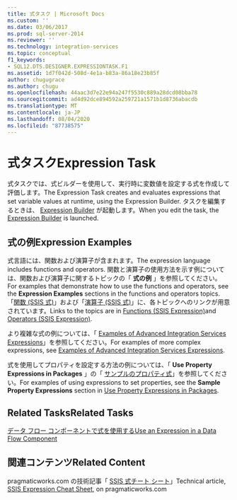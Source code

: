 ```yaml
---
title: 式タスク | Microsoft Docs
ms.custom: ''
ms.date: 03/06/2017
ms.prod: sql-server-2014
ms.reviewer: ''
ms.technology: integration-services
ms.topic: conceptual
f1_keywords:
- SQL12.DTS.DESIGNER.EXPRESSIONTASK.F1
ms.assetid: 1d7f042d-508d-4e1a-b83a-86a18e23b85f
author: chugugrace
ms.author: chugu
ms.openlocfilehash: 44aac3d7e22e94a247f5530c889a28dcd08bba78
ms.sourcegitcommit: ad4d92dce894592a259721a1571b1d8736abacdb
ms.translationtype: MT
ms.contentlocale: ja-JP
ms.lasthandoff: 08/04/2020
ms.locfileid: "87738575"
---
```

# <a name="expression-task"></a><span data-ttu-id="4b333-102">式タスク</span><span class="sxs-lookup"><span data-stu-id="4b333-102">Expression Task</span></span>
  <span data-ttu-id="4b333-103">式タスクでは、式ビルダーを使用して、実行時に変数値を設定する式を作成して評価します。</span><span class="sxs-lookup"><span data-stu-id="4b333-103">The Expression Task creates and evaluates expressions that set variable values at runtime, using the Expression Builder.</span></span> <span data-ttu-id="4b333-104">タスクを編集するときは、 [Expression Builder](../expressions/expression-builder.md) が起動します。</span><span class="sxs-lookup"><span data-stu-id="4b333-104">When you edit the task, the [Expression Builder](../expressions/expression-builder.md) is launched.</span></span>  
  
## <a name="expression-examples"></a><span data-ttu-id="4b333-105">式の例</span><span class="sxs-lookup"><span data-stu-id="4b333-105">Expression Examples</span></span>  
 <span data-ttu-id="4b333-106">式言語には、関数および演算子が含まれます。</span><span class="sxs-lookup"><span data-stu-id="4b333-106">The expression language includes functions and operators.</span></span> <span data-ttu-id="4b333-107">関数と演算子の使用方法を示す例については、関数および演算子に関するトピックの「 **式の例** 」を参照してください。</span><span class="sxs-lookup"><span data-stu-id="4b333-107">For examples that demonstrate how to use the functions and operators, see the **Expression Examples** sections in the functions and operators topics.</span></span> <span data-ttu-id="4b333-108">「[関数 (SSIS 式)](../expressions/functions-ssis-expression.md)」および「[演算子 (SSIS 式)](../expressions/operators-ssis-expression.md)」に、各トピックへのリンクが用意されています。</span><span class="sxs-lookup"><span data-stu-id="4b333-108">Links to the topics are in [Functions &#40;SSIS Expression&#41;](../expressions/functions-ssis-expression.md)and [Operators &#40;SSIS Expression&#41;](../expressions/operators-ssis-expression.md).</span></span>  
  
 <span data-ttu-id="4b333-109">より複雑な式の例については、「 [Examples of Advanced Integration Services Expressions](../expressions/examples-of-advanced-integration-services-expressions.md)」を参照してください。</span><span class="sxs-lookup"><span data-stu-id="4b333-109">For examples of more complex expressions, see [Examples of Advanced Integration Services Expressions](../expressions/examples-of-advanced-integration-services-expressions.md).</span></span>  
  
 <span data-ttu-id="4b333-110">式を使用してプロパティを設定する方法の例については、「 **Use Property Expressions in Packages** 」の「 [サンプルのプロパティ式](../expressions/use-property-expressions-in-packages.md)」を参照してください。</span><span class="sxs-lookup"><span data-stu-id="4b333-110">For examples of using expressions to set properties, see the **Sample Property Expressions** section in [Use Property Expressions in Packages](../expressions/use-property-expressions-in-packages.md).</span></span>  
  
## <a name="related-tasks"></a><span data-ttu-id="4b333-111">Related Tasks</span><span class="sxs-lookup"><span data-stu-id="4b333-111">Related Tasks</span></span>  
 [<span data-ttu-id="4b333-112">データ フロー コンポーネントで式を使用する</span><span class="sxs-lookup"><span data-stu-id="4b333-112">Use an Expression in a Data Flow Component</span></span>](../use-an-expression-in-a-data-flow-component.md)  
  
## <a name="related-content"></a><span data-ttu-id="4b333-113">関連コンテンツ</span><span class="sxs-lookup"><span data-stu-id="4b333-113">Related Content</span></span>  
 <span data-ttu-id="4b333-114">pragmaticworks.com の技術記事「 [SSIS 式チート シート](https://pragmaticworks.com/Resources/Cheat-Sheets/SSIS-Expression-Cheat-Sheet)」</span><span class="sxs-lookup"><span data-stu-id="4b333-114">Technical article, [SSIS Expression Cheat Sheet](https://pragmaticworks.com/Resources/Cheat-Sheets/SSIS-Expression-Cheat-Sheet), on pragmaticworks.com</span></span>  
  
  
